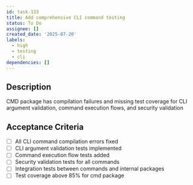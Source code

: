 ```yaml
---
id: task-133
title: Add comprehensive CLI command testing
status: To Do
assignee: []
created_date: '2025-07-20'
labels:
  - high
  - testing
  - cli
dependencies: []
---
```


## Description

CMD package has compilation failures and missing test coverage for CLI argument validation, command execution flows, and security validation

## Acceptance Criteria

- [ ] All CLI command compilation errors fixed
- [ ] CLI argument validation tests implemented
- [ ] Command execution flow tests added
- [ ] Security validation tests for all commands
- [ ] Integration tests between commands and internal packages
- [ ] Test coverage above 85% for cmd package

